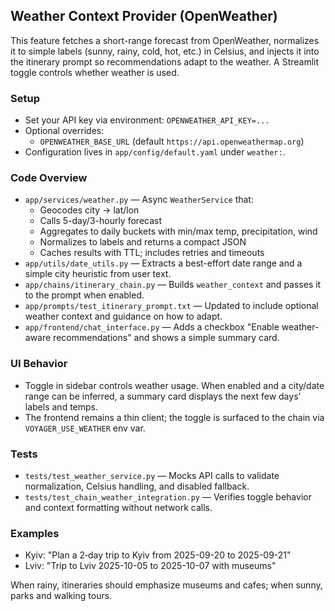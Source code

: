 ## Weather Context Provider (OpenWeather)

This feature fetches a short-range forecast from OpenWeather, normalizes it to simple labels (sunny, rainy, cold, hot, etc.) in Celsius, and injects it into the itinerary prompt so recommendations adapt to the weather. A Streamlit toggle controls whether weather is used.

### Setup
- Set your API key via environment: `OPENWEATHER_API_KEY=...`
- Optional overrides:
  - `OPENWEATHER_BASE_URL` (default `https://api.openweathermap.org`)
- Configuration lives in `app/config/default.yaml` under `weather:`.

### Code Overview
- `app/services/weather.py` — Async `WeatherService` that:
  - Geocodes city → lat/lon
  - Calls 5-day/3-hourly forecast
  - Aggregates to daily buckets with min/max temp, precipitation, wind
  - Normalizes to labels and returns a compact JSON
  - Caches results with TTL; includes retries and timeouts
- `app/utils/date_utils.py` — Extracts a best-effort date range and a simple city heuristic from user text.
- `app/chains/itinerary_chain.py` — Builds `weather_context` and passes it to the prompt when enabled.
- `app/prompts/test_itinerary_prompt.txt` — Updated to include optional weather context and guidance on how to adapt.
- `app/frontend/chat_interface.py` — Adds a checkbox "Enable weather-aware recommendations" and shows a simple summary card.

### UI Behavior
- Toggle in sidebar controls weather usage. When enabled and a city/date range can be inferred, a summary card displays the next few days' labels and temps.
- The frontend remains a thin client; the toggle is surfaced to the chain via `VOYAGER_USE_WEATHER` env var.

### Tests
- `tests/test_weather_service.py` — Mocks API calls to validate normalization, Celsius handling, and disabled fallback.
- `tests/test_chain_weather_integration.py` — Verifies toggle behavior and context formatting without network calls.

### Examples
- Kyiv: "Plan a 2‑day trip to Kyiv from 2025-09-20 to 2025-09-21"
- Lviv: "Trip to Lviv 2025-10-05 to 2025-10-07 with museums"

When rainy, itineraries should emphasize museums and cafes; when sunny, parks and walking tours.
